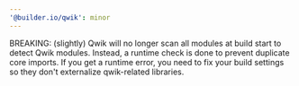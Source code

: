 ```yaml
---
'@builder.io/qwik': minor
---
```


BREAKING: (slightly) Qwik will no longer scan all modules at build start to detect Qwik modules. Instead, a runtime check is done to prevent duplicate core imports. If you get a runtime error, you need to fix your build settings so they don't externalize qwik-related libraries.
